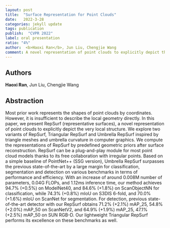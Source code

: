 ```yaml
---
layout: post
title:  "Surface Representation for Point Clouds"
date:   2022-3-28
categories: jekyll update
tags: publication
publish:  "CVPR 2022"
label: oral presentation
ratio: "4%"
author:  <b>Haoxi Ran</b>, Jun Liu, Chengjie Wang
comment: A novel representation of point clouds to explicitly depict the very local structure, including Triangular RepSurf and Umbrella RepSurf inspired by triangle meshes and umbrella curvature in computer graphics.
---
```


## Authors
**Haoxi Ran**, Jun Liu, Chengjie Wang

## Abstraction
Most prior work represents the shapes of point clouds by coordinates. However, it is insufficient to describe the local geometry directly. 
In this paper, we present RepSurf (representative surfaces), a novel representation of point clouds to explicitly depict the very local structure.
We explore two variants of RepSurf, Triangular RepSurf and Umbrella RepSurf inspired by triangle meshes and umbrella curvature in computer graphics. 
We compute the representations of RepSurf by predefined geometric priors after surface reconstruction. 
RepSurf can be a plug-and-play module for most point cloud models thanks to its free collaboration with irregular points. 
Based on a simple baseline of PointNet++ (SSG version), Umbrella RepSurf surpasses the previous state-of-the-art by a large margin for classification, segmentation and detection on various benchmarks in terms of performance and efficiency. 
With an increase of around 0.008M number of parameters, 0.04G FLOPs, and 1.12ms inference time, our method achieves 94.7% (+0.5%) on ModelNet40, and 84.6% (+1.8%) on ScanObjectNN for classification, while 74.3% (+0.8%) mIoU on S3DIS 6-fold, and 70.0% (+1.6%) mIoU on ScanNet for segmentation. 
For detection, previous state-of-the-art detector with our RepSurf obtains 71.2% (+2.1%) mAP_25, 54.8% (+2.0%) mAP_50 on ScanNetV2, and 64.9% (+1.9%) mAP_25, 47.1% (+2.5%) mAP_50 on SUN RGB-D. 
Our lightweight Triangular RepSurf performs its excellence on these benchmarks as well.